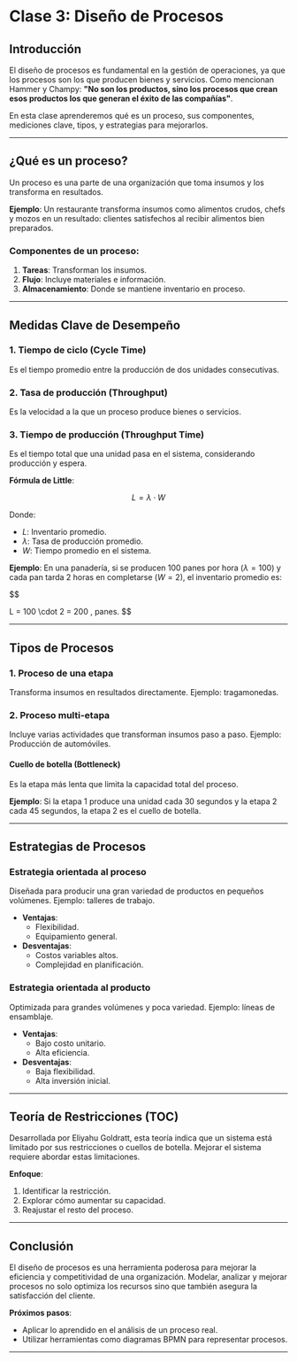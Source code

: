 # Clase 3: Diseño de Procesos

## Introducción

El diseño de procesos es fundamental en la gestión de operaciones, ya que los procesos son los que producen bienes y servicios. Como mencionan Hammer y Champy: **"No son los productos, sino los procesos que crean esos productos los que generan el éxito de las compañías"**.

En esta clase aprenderemos qué es un proceso, sus componentes, mediciones clave, tipos, y estrategias para mejorarlos.

---

## ¿Qué es un proceso?

Un proceso es una parte de una organización que toma insumos y los transforma en resultados.

**Ejemplo**:
Un restaurante transforma insumos como alimentos crudos, chefs y mozos en un resultado: clientes satisfechos al recibir alimentos bien preparados.

### Componentes de un proceso:

1. **Tareas**: Transforman los insumos.
2. **Flujo**: Incluye materiales e información.
3. **Almacenamiento**: Donde se mantiene inventario en proceso.

---

## Medidas Clave de Desempeño

### 1. Tiempo de ciclo (Cycle Time)

Es el tiempo promedio entre la producción de dos unidades consecutivas.

### 2. Tasa de producción (Throughput)

Es la velocidad a la que un proceso produce bienes o servicios.

### 3. Tiempo de producción (Throughput Time)

Es el tiempo total que una unidad pasa en el sistema, considerando producción y espera.

**Fórmula de Little**:

$$
L = \lambda \cdot W
$$

Donde:

- $L$: Inventario promedio.
- $\lambda$: Tasa de producción promedio.
- $W$: Tiempo promedio en el sistema.

**Ejemplo**:
En una panadería, si se producen 100 panes por hora ($\lambda = 100$) y cada pan tarda 2 horas en completarse ($W = 2$), el inventario promedio es:

$$

L = 100 \cdot 2 = 200 \, panes.
$$

---

## Tipos de Procesos

### 1. Proceso de una etapa

Transforma insumos en resultados directamente. Ejemplo: tragamonedas.

### 2. Proceso multi-etapa

Incluye varias actividades que transforman insumos paso a paso. Ejemplo: Producción de automóviles.

#### Cuello de botella (Bottleneck)

Es la etapa más lenta que limita la capacidad total del proceso.

**Ejemplo**:
Si la etapa 1 produce una unidad cada 30 segundos y la etapa 2 cada 45 segundos, la etapa 2 es el cuello de botella.

---

## Estrategias de Procesos

### Estrategia orientada al proceso

Diseñada para producir una gran variedad de productos en pequeños volúmenes. Ejemplo: talleres de trabajo.

- **Ventajas**:
  - Flexibilidad.
  - Equipamiento general.
- **Desventajas**:
  - Costos variables altos.
  - Complejidad en planificación.

### Estrategia orientada al producto

Optimizada para grandes volúmenes y poca variedad. Ejemplo: líneas de ensamblaje.

- **Ventajas**:
  - Bajo costo unitario.
  - Alta eficiencia.
- **Desventajas**:
  - Baja flexibilidad.
  - Alta inversión inicial.

---

## Teoría de Restricciones (TOC)

Desarrollada por Eliyahu Goldratt, esta teoría indica que un sistema está limitado por sus restricciones o cuellos de botella. Mejorar el sistema requiere abordar estas limitaciones.

**Enfoque**:

1. Identificar la restricción.
2. Explorar cómo aumentar su capacidad.
3. Reajustar el resto del proceso.

---

## Conclusión

El diseño de procesos es una herramienta poderosa para mejorar la eficiencia y competitividad de una organización. Modelar, analizar y mejorar procesos no solo optimiza los recursos sino que también asegura la satisfacción del cliente.

**Próximos pasos**:

- Aplicar lo aprendido en el análisis de un proceso real.
- Utilizar herramientas como diagramas BPMN para representar procesos.

---

